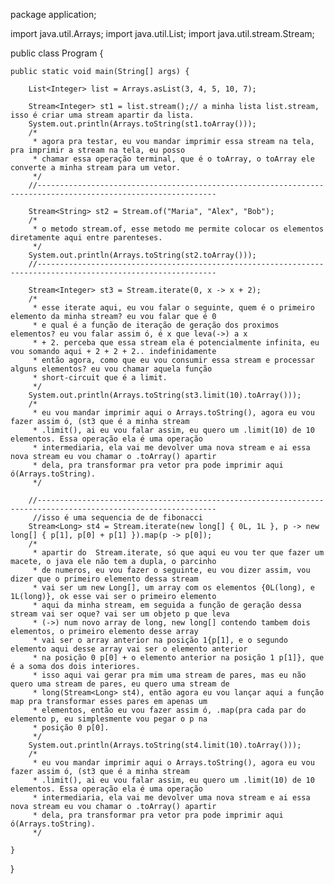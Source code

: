 package application;

import java.util.Arrays;
import java.util.List;
import java.util.stream.Stream;

public class Program {

	public static void main(String[] args) {

		List<Integer> list = Arrays.asList(3, 4, 5, 10, 7);
			
		Stream<Integer> st1 = list.stream();// a minha lista list.stream, isso é criar uma stream apartir da lista.
		System.out.println(Arrays.toString(st1.toArray()));
		/*
		 * agora pra testar, eu vou mandar imprimir essa stream na tela, pra imprimir a stream na tela, eu posso 
		 * chamar essa operação terminal, que é o toArray, o toArray ele converte a minha stream para um vetor.
		 */
		//--------------------------------------------------------------------------------------------------------------
		
		Stream<String> st2 = Stream.of("Maria", "Alex", "Bob");
		/*
		 * o metodo stream.of, esse metodo me permite colocar os elementos diretamente aqui entre parenteses.
		 */
		System.out.println(Arrays.toString(st2.toArray()));
		//--------------------------------------------------------------------------------------------------------------
		
		Stream<Integer> st3 = Stream.iterate(0, x -> x + 2);
		/*
		 * esse iterate aqui, eu vou falar o seguinte, quem é o primeiro elemento da minha stream? eu vou falar que é 0
		 * e qual é a função de iteração de geração dos proximos elementos? eu vou falar assim ó, é x que leva(->) a x
		 * + 2. perceba que essa stream ela é potencialmente infinita, eu vou somando aqui + 2 + 2 + 2.. indefinidamente
		 * então agora, como que eu vou consumir essa stream e processar alguns elementos? eu vou chamar aquela função
		 * short-circuit que é a limit. 
		 */
		System.out.println(Arrays.toString(st3.limit(10).toArray()));
		/*
		 * eu vou mandar imprimir aqui o Arrays.toString(), agora eu vou fazer assim ó, (st3 que é a minha stream
		 * .limit(), ai eu vou falar assim, eu quero um .limit(10) de 10 elementos. Essa operação ela é uma operação
		 * intermediaria, ela vai me devolver uma nova stream e ai essa nova stream eu vou chamar o .toArray() apartir
		 * dela, pra transformar pra vetor pra pode imprimir aqui ó(Arrays.toString).
		 */
		
		//--------------------------------------------------------------------------------------------------------------
		 //isso é uma sequencia de de fibonacci
		Stream<Long> st4 = Stream.iterate(new long[] { 0L, 1L }, p -> new long[] { p[1], p[0] + p[1] }).map(p -> p[0]);
		/*
		 * apartir do  Stream.iterate, só que aqui eu vou ter que fazer um macete, o java ele não tem a dupla, o parcinho
		 * de numeros, eu vou fazer o seguinte, eu vou dizer assim, vou dizer que o primeiro elemento dessa stream 
		 * vai ser um new Long[], um array com os elementos {0L(long), e 1L(long)}, ok esse vai ser o primeiro elemento
		 * aqui da minha stream, em seguida a função de geração dessa stream vai ser oque? vai ser um objeto p que leva
		 * (->) num novo array de long, new long[] contendo tambem dois elementos, o primeiro elemento desse array
		 * vai ser o array anterior na posição 1{p[1], e o segundo elemento aqui desse array vai ser o elemento anterior
		 * na posição 0 p[0] + o elemento anterior na posição 1 p[1]}, que é a soma dos dois interiores.
		 * isso aqui vai gerar pra mim uma stream de pares, mas eu não quero uma stream de pares, eu quero uma stream de
		 * long(Stream<Long> st4), então agora eu vou lançar aqui a função map pra transformar esses pares em apenas um
		 * elementos, então eu vou fazer assim ó, .map(pra cada par do elemento p, eu simplesmente vou pegar o p na
		 * posição 0 p[0].
		 */
		System.out.println(Arrays.toString(st4.limit(10).toArray()));
		/*
		 * eu vou mandar imprimir aqui o Arrays.toString(), agora eu vou fazer assim ó, (st3 que é a minha stream
		 * .limit(), ai eu vou falar assim, eu quero um .limit(10) de 10 elementos. Essa operação ela é uma operação
		 * intermediaria, ela vai me devolver uma nova stream e ai essa nova stream eu vou chamar o .toArray() apartir
		 * dela, pra transformar pra vetor pra pode imprimir aqui ó(Arrays.toString).
		 */

	}

}
